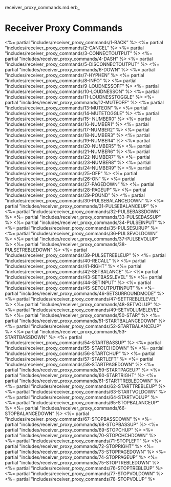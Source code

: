 receiver_proxy_commands.md.erb_ 
# Receiver Proxy Commands

\<%= partial "includes/receiver_proxy_commands/1-BACK” %\>
\<%= partial "includes/receiver_proxy_commands/2-CANCEL” %\>
\<%= partial "includes/receiver_proxy_commands/3-CONNECTOUTPUT” %\>
\<%= partial "includes/receiver_proxy_commands/4-DASH” %\>
\<%= partial "includes/receiver_proxy_commands/5-DISCONNECTOUTPUT” %\>
\<%= partial "includes/receiver_proxy_commands/6-DOWN” %\>
\<%= partial "includes/receiver_proxy_commands/7-HYPHEN” %\>
\<%= partial "includes/receiver_proxy_commands/8-INFO” %\>
\<%= partial "includes/receiver_proxy_commands/9-LOUDNESSOFF” %\>
\<%= partial "includes/receiver_proxy_commands/10-LOUDNESSON” %\>
\<%= partial "includes/receiver_proxy_commands/11-LOUDNESSTOGGLE” %\>
\<%= partial "includes/receiver_proxy_commands/12-MUTEOFF” %\>
\<%= partial "includes/receiver_proxy_commands/13-MUTEON” %\>
\<%= partial "includes/receiver_proxy_commands/14-MUTETOGGLE” %\>
\<%= partial "includes/receiver_proxy_commands/15- NUMBER0” %\>
\<%= partial "includes/receiver_proxy_commands/16-NUMBER1” %\>
\<%= partial "includes/receiver_proxy_commands/17-NUMBER2” %\>
\<%= partial "includes/receiver_proxy_commands/18-NUMBER3” %\>
\<%= partial "includes/receiver_proxy_commands/19-NUMBER4” %\>
\<%= partial "includes/receiver_proxy_commands/20-NUMBER5” %\>
\<%= partial "includes/receiver_proxy_commands/21-NUMBER6“ %\>
\<%= partial "includes/receiver_proxy_commands/22-NUMBER7” %\>
\<%= partial "includes/receiver_proxy_commands/23-NUMBER8” %\>
\<%= partial "includes/receiver_proxy_commands/24-NUMBER9” %\>
\<%= partial "includes/receiver_proxy_commands/25-OFF” %\>
\<%= partial "includes/receiver_proxy_commands/26-ON” %\>
\<%= partial "includes/receiver_proxy_commands/27-PAGEDOWN” %\>
\<%= partial "includes/receiver_proxy_commands/28-PAGEUP” %\>
\<%= partial "includes/receiver_proxy_commands/29-POUND” %\>
\<%= partial "includes/receiver_proxy_commands/30-PULSEBALANCEDOWN” %\>
\<%= partial "includes/receiver_proxy_commands/31-PULSEBALANCEUP” %\>
\<%= partial "includes/receiver_proxy_commands/32-PULSEBASSDOWN” %\>
\<%= partial "includes/receiver_proxy_commands/33-PULSEBASSUP” %\>
\<%= partial "includes/receiver_proxy_commands/34-PULSEINPUT” %\>
\<%= partial "includes/receiver_proxy_commands/35-PULSESURUP” %\>
\<%= partial "includes/receiver_proxy_commands/36-PULSEVOLDOWN” %\>
\<%= partial "includes/receiver_proxy_commands/37-PULSEVOLUP” %\>
\<%= partial "includes/receiver_proxy_commands/38-PULSETREBLEDOWN” %\>
\<%= partial "includes/receiver_proxy_commands/39-PULSETREBLEUP” %\>
\<%= partial "includes/receiver_proxy_commands/40-RECALL” %\>
\<%= partial "includes/receiver_proxy_commands/41-RIGHT” %\>
\<%= partial "includes/receiver_proxy_commands/42-SETBALANCE” %\>
\<%= partial "includes/receiver_proxy_commands/43-SETBASSLEVEL” %\>
\<%= partial "includes/receiver_proxy_commands/44-SETINPUT” %\>
\<%= partial "includes/receiver_proxy_commands/45-SETOUTPUTINPUT” %\>
\<%= partial "includes/receiver_proxy_commands/46-SETSURROUNDMODE” %\>
\<%= partial "includes/receiver_proxy_commands/47-SETTREBLELEVEL” %\>
\<%= partial "includes/receiver_proxy_commands/48-SETVOLUP” %\>
\<%= partial "includes/receiver_proxy_commands/49-SETVOLUMELEVEL” %\>
\<%= partial "includes/receiver_proxy_commands/50-STAR” %\>
\<%= partial "includes/receiver_proxy_commands/51-STARTBALANCEDOWN” %\>
\<%= partial "includes/receiver_proxy_commands/52-STARTBALANCEUP” %\>
\<%= partial "includes/receiver_proxy_commands/53-STARTBASSDOWN” %\>
\<%= partial "includes/receiver_proxy_commands/54-STARTBASSUP” %\>
\<%= partial "includes/receiver_proxy_commands/55-STARTCHDOWN” %\>
\<%= partial "includes/receiver_proxy_commands/56-STARTCHUP” %\>
\<%= partial "includes/receiver_proxy_commands/57-STARTLEFT” %\>
\<%= partial "includes/receiver_proxy_commands/58-STARTPAGEDOWN” %\>
\<%= partial "includes/receiver_proxy_commands/59-STARTPAGEUP” %\>
\<%= partial "includes/receiver_proxy_commands/60-STARTRIGHT” %\>
\<%= partial "includes/receiver_proxy_commands/61-STARTTREBLEDOWN” %\>
\<%= partial "includes/receiver_proxy_commands/62-STARTTREBLEUP” %\>
\<%= partial "includes/receiver_proxy_commands/63-STARTVOLDOWN” %\>
\<%= partial "includes/receiver_proxy_commands/64-STARTVOLUP” %\>
\<%= partial "includes/receiver_proxy_commands/65-STOPBALANCEUP” %\>
\<%= partial "includes/receiver_proxy_commands/66-STOPBALANCEDOWN” %\>
\<%= partial "includes/receiver_proxy_commands/67-STOPBASSDOWN” %\>
\<%= partial "includes/receiver_proxy_commands/68-STOPBASSUP” %\>
\<%= partial "includes/receiver_proxy_commands/69-STOPCHUP” %\>
\<%= partial "includes/receiver_proxy_commands/70-STOPCHCHDOWN” %\>
\<%= partial "includes/receiver_proxy_commands/71-STOPLEFT” %\>
\<%= partial "includes/receiver_proxy_commands/72-STOPRIGHT” %\>
\<%= partial "includes/receiver_proxy_commands/73-STOPPAGEDOWN” %\>
\<%= partial "includes/receiver_proxy_commands/74-STOPPAGEUP” %\>
\<%= partial "includes/receiver_proxy_commands/75-STOPTREBLEDOWN” %\>
\<%= partial "includes/receiver_proxy_commands/76-STOPTREBLEUP” %\>
\<%= partial "includes/receiver_proxy_commands/77-STOPVOLDOWN” %\>
\<%= partial "includes/receiver_proxy_commands/78-STOPVOLUP” %\>

